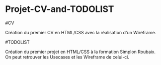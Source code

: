 # Projet-CV-and-TODOLIST

#CV

Création du premier CV en HTML/CSS avec la réalisation d'un Wireframe.

#TODOLIST

Création du premier projet en HTML/CSS à la formation Simplon Roubaix.
On peut retrouver les Usecases et les Wireframe de celui-ci.
